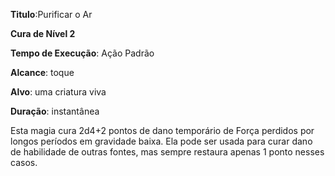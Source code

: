 **Titulo**:Purificar o Ar

**Cura de Nível 2**

**Tempo de Execução**: Ação Padrão

**Alcance**: toque

**Alvo**: uma criatura viva

**Duração**: instantânea

Esta magia cura 2d4+2 pontos de dano temporário de 
Força perdidos por longos períodos em gravidade baixa. Ela 
pode ser usada para curar dano de habilidade de outras fontes, 
mas sempre restaura apenas 1 ponto nesses casos.

